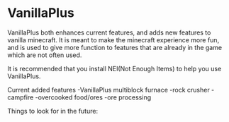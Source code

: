 VanillaPlus
===========
VanillaPlus both enhances current features, and adds new features to vanilla minecraft.  It is meant to make the minecraft experience more fun, and is used to give more function to features that are already in the game which are not often used.

It is recommended that you install NEI(Not Enough Items) to help you use VanillaPlus.

Current added features
-VanillaPlus multiblock furnace
-rock crusher
-campfire
-overcooked food/ores
-ore processing

Things to look for in the future:


